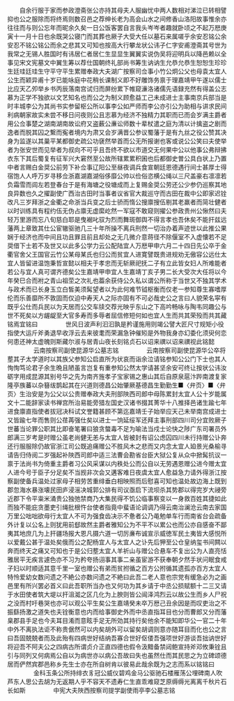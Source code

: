 <!-- { "loadSidebar": true } -->
　　自余行服于家而参政澄斋张公亦持其母夫人服幽忧中两人数相对涕泣已转相譬抑也公之服除而将终焉则数召邑之荐绅长老为高会山水之间修香山洛阳故事惟余亦往往而与则公忘年而昵余久矣一日公饭客罢自言我头岑岑者趣就卧顷之不起万厯庚寅十一月十日也余既哭公寝门而其葬也厥子大受大任以墓石来属嗟乎余安忍铭公余安忍不铭公铭公而余之悲其又可知也按高大行攀龙状公讳子仁字安甫澄斋其号世为我常之无锡人胜国时有讳居仁者居仁生显显生翼翼实说伪吴将迎明兵以降邑赖以全事见宋文宪墓文中翼生筹以荐仕国朝终礼部尚书筹生讷讷生允恭允恭生恕恕生珍珍生廷珪廷珪生守平守平生累赠奉政大夫湖广按察司佥事小竹公炯公父也母袁太宜人公生而颖异甫十岁已能咏庭中花稍长课制义即不好雕饰务禀于理嘉靖甲午遂以儒士比应天乙夘举乡书丙辰落南宫试归而屏纷累下帷窥濓洛诸儒先语録充然有得盖公志慕为正学不独欲以文艺知名也而公之为制义顾愈益工己未成进士主事南京兵部当是时丰城李公为其尚书实参留枢公所以事李公如严师而李公亦引公为助相与讲求民间利病朝家故实未尝不移日问夜则公且志慕为经济不独精力其职而已而会岁满主爵者用公佥事楚之湖南湖南故讼府又盗薮公亷讼师数十辈杖遣之庭为清以计擒盗之剧而逸者而脱其囚之繋而寃者境内为肃又会岁满晋公参议蜀藩于是有九丝之役公赞其决身为监遂以其巢平某都御史疏公功褎然举首而公无所报谢也客或说公公笑曰夫使举者为张安世而见举者为叔向不可乎且吾终不欲以市道交无何果中公以他事公弗辩拂衣东下其后蜀复有征军兴大窘然至公故所辖累累积囷也后都御史曽公具白状上乃置中者言赐白金奨公前劳下补佥事辽阳公至昼夜调兵食宣朝廷恩德遇行间士甚厚士得宿饱人人呼万岁寻移佥浙嘉湖嘉湖俗侈靡公帅以俭俗恣横公绳以三尺盖豪右凛凛若负霜雪而闾左若登春台于是有海塘之役塘成而上复赐金奨公劳还公少参仍巡察其地良异数也久之擢副使广西治古田时当事者议省官大裁巡守而古田在裁中公即家迟铨改凡三岁拜浙之金衢之命浙当兵变之后士骄而惰公搜廪搜伍剔其老羸者而简壮健者以时训练具有程约伍无伪占廪无虚縻屹然一军寇不敢窥则擢公参政贵州公愀然曰夫轻万里游而忘八旬慈白耶是曳裾叱驭为烈而舞斑御舆不得言孝也吾休矣不能扞兹远藩两上章致其仕公宦辙驱驰几三十年所操不离兵刑然一切治办着声迹世以此推公果娴于经济也而中间且功且罪且前且却处之无几微介意蒋径不除偃室不入虚懐若不足奨借下士若不及世又以此多公学力云公配陆宜人万厯甲申六月二十四日先公卒于金衢官舍父王国官云竹公某母某氏也归公而贫宜人进寛譬既贵进规劝无傲容公远仕太宜人皆留进温饱秉哲宣懿以相夫于孝忠而无斩厥祀抚二子有立此皆女妇人所难能者若公与宜人真可谓齐德矣公生嘉靖甲申宜人生嘉靖丁亥子男二长大受次大任将以今年癸巳合而袝之青山祖茔之次礼也葢余获侍公久私以谓公所称于当世又不独其学术与政术而已长身玉立白皙美须髯望者以为此何难节钺枢衡而仅老一参知尊生寡嗜厚伦而乐善靡所不敦固而仅迫中寿天人之际亦固有不可必哉史公之言曰人貌荣名寜有既乎公仕而兵民以为天居而公交车牍交荐光映乎东山之下高吟畅咏与陶韦同趣公与世不死矣以方龌龊至大官多寿而多辱者屈信修短何如也宜人生而共其荣殁而共其藏铭焉宜铭曰
　　
　　世风日波声利汩汩孰是矜谨施用则竭公譬大匠尺寸规矩小役指使大运斤斧勇退早收浮云去来彼耄而荣漏急钟催矧是外物我身亦幻委化须臾何恋何患还神太虚魄则斯藏尔淑与居青山夜长刻铭贞石以诏来禩以诏来禩视此铭懿
　　
　　云南按察司副使昆源华公墓志铭
　　
　　云南按察司副使昆源华公卒将塟其子太学道时以其族父参知公启直所为状哀而诣余泣请铭参知公公门下士也其人恂恂笃论君子余生晩且陋虽言岂复有重参知公然太学请甚坚余安可终让按状公讳汝砺字用成昆源其别号华之先为南齐旌孝子宝家锡之惠山其后自原泉扈汴跸南渡复家隆亭族蕃以杂簮绂鹊起其在兴道则德昌公始肇厥基德昌生勤勤生■〈弁页〉■〈弁页〉生治安是为公父以公贵赠奉政大夫刑部陜西司郎中母陈累封太宜人公十岁能属文十二能辞家读书禅宫所治易能旁猎左国史汉诸书掇其菁华十八推择邑诸生踰七年进食廪直指使者拔冠决科试文誉籍甚顾不第迄嘉靖壬子始举应天己未举南宫成进士又皆踰七年而售则公荏苒强仕矣以进士一饷延绥军还拜主事刑部四川司分宜败厥子世蕃当论罪公职其比即奋笔署曰狼贪螫毒不足为喻法当戍士论快之陟广东司署员外郎满三岁考是时赠公虽老尚健无恙与太宜人皆被封有诏公虑囚四川未行持赠公讣奔还行服服除仍故官浙江司公既追痛赠公不胜风木之悲而又内念太宜人廹景光桑榆寻请告归侍阅二岁强起补陜西司郎中适三法曹会勘省台臣大狱公复从众中掀髯抗议一禀于法尚书为倚重主爵者习公风采谋以内秩处公而公自以无劳遇恩赠公进今赠太宜人进今号于臣子分足矣不当觊非次会又遘客难日夜虞太宜人愈益急力请外得浙江按察副使备兵温处过家母子相劳苦重绯垂白相映照而后慰喜可知也温处故边海上既到郡忽海水暴涨壊民田庐浸滛决城郭公排有司议亟启下流坝杀其势郡以得完岁大祲旁近郡下令平粜米涌贵公独弛禁商乃大集民得不饥公临事察变以一身救百姓其捷如此而独不能庇贪墨吏引绳批根忤台使者指竟中蜚语论调调乃得云南治澜沧云南去家国万里公咄咄欲毋行太宜人不可为强食齿决示不惫者公乃黾勉单车行而南省台会疏备外计复以公名上则犹用前郄故然主爵者雅知公为不平不以累公也而公亦自感奋不鄙夷其地庶几为上扞疆场报大恩凡摄六道一切厉亷布诚宣示威徳军民土夷皆大感悦所以爱戴公甚于温处矣俄而公之配杨宜人与太宜人之讣先后狎至公仓皇纳玺书间闗以奔而终天之痛又可知也于是公归塟太宜人羊祈山与赠公合悬车不复出公为人直亮恬雅居平无疾言遽色亦不习为矜夸扬诩事其事二亲虽宦游不获奉朝夕然手状问眠食戒子妇以时顺适其意千里一室也赠公有弟而贫拊循之百方公拊循其遗孤亦百方太宜人特怜爱幼女数问遗之不絶公亦数问遗之不絶曰此吾二老人意也宗党有缓急必为之画邑里有所兴罢必首义曰此吾职所当办也又何功为其乡请于中丞公损赋额十二三又请于水田使者筑大堤以扞沮洳之区几化为上腴则皆公闿泽鸿烈云以故公生而乡人尸祝之没而村吁巷哭也亦可以观公平生矣公生嘉靖癸未卒万厯己丑余因是而叹吏治之不振繇扬激之道失也夫铨衡意也内而给事御史外而中丞直指耳目也分而曹郎又分而藩臬郡县手足也今夫耳目淆而意眩手足无所効其持行矣他余不能知即华公一官二十年中外不离执法讵不称贵倨然可以内矣胡外可以留矣胡调则意亦随耳目而化也公之言曰吾固兢兢者而及此殆有四病世好结纳吾寡合世好伛偻吾强项世好游谈吾拙讷世好将迎吾不阿夫公之四病古所谓贞介正直四德也假令汲黯备禁闼鲍宣持斧邓攸秉铨且引与同列又何病焉公自以为病世亦以病公吾故曰失也虽然仕而其民思之为立碑颂德居而俨然宾郡邑称乡先生士亦在所自树肯以彼易此哉余既为之志而系以铭铭曰
　　
　　金科玉条公所持绯衣豸冠公威仪碧鸡金马公驱驰石楼雁荡公埋碑南人吹芦东人思公去胡为无返期人乎不容天不遗寿仁生直乖难窥芝原缛缛光离离千秋片石长如斯
　　
　　中宪大夫陜西按察司提学副使雨亭李公墓志铭
　　
